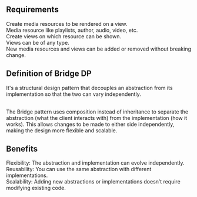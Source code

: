 ## Requirements

Create media resources to be rendered on a view.  </br>
Media resource like playlists, author, audio, video, etc.  </br>
Create views on which resource can be shown.  </br>
Views can be of any type.  </br>
New media resources and views can be added or removed without breaking change.  </br>

## Definition of Bridge DP

It's a structural design pattern that decouples an abstraction from its implementation so that the two can vary independently.  </br></br>

The Bridge pattern uses composition instead of inheritance to separate the abstraction (what the client interacts with) from the implementation (how it works). 
This allows changes to be made to either side independently, making the design more flexible and scalable.

## Benefits

Flexibility: The abstraction and implementation can evolve independently.  </br>
Reusability: You can use the same abstraction with different implementations.  </br>
Scalability: Adding new abstractions or implementations doesn’t require modifying existing code.  </br>